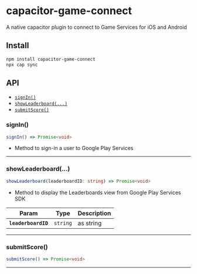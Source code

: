 # capacitor-game-connect

A native capacitor plugin to connect to Game Services for iOS and Android

## Install

```bash
npm install capacitor-game-connect
npx cap sync
```

## API

<docgen-index>

* [`signIn()`](#signin)
* [`showLeaderboard(...)`](#showleaderboard)
* [`submitScore()`](#submitscore)

</docgen-index>

<docgen-api>
<!--Update the source file JSDoc comments and rerun docgen to update the docs below-->

### signIn()

```typescript
signIn() => Promise<void>
```

* Method to sign-in a user to Google Play Services

--------------------


### showLeaderboard(...)

```typescript
showLeaderboard(leaderboardID: string) => Promise<void>
```

* Method to display the Leaderboards view from Google Play Services SDK

| Param               | Type                | Description |
| ------------------- | ------------------- | ----------- |
| **`leaderboardID`** | <code>string</code> | as string   |

--------------------


### submitScore()

```typescript
submitScore() => Promise<void>
```

--------------------

</docgen-api>
